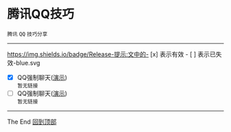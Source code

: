 # 腾讯QQ技巧
`腾讯` `QQ` `技巧分享`<br>
***
https://img.shields.io/badge/Release-提示:文中的- [x] 表示有效 - [ ] 表示已失效-blue.svg
- [x] QQ强制聊天([演示](/))<br>
```暂无链接```<br>
- [ ] QQ强制聊天([演示](/))<br>
```暂无链接```<br>
***
The End   [回到顶部](#readme)

